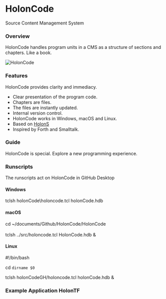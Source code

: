 # HolonCode

Source Content Management System

### Overview
HolonCode handles program units in a CMS as a structure of sections and chapters. 
Like a book.  


![HolonCode](https://www.holonforth.com/images/holoncode1.jpg)


### Features
HolonCode provides clarity and immediacy.

* Clear presentation of the program code.
* Chapters are files. 
* The files are instantly updated.
* Internal version control.
* HolonCode works in Windows, macOS and Linux.
* Based on [HolonS](https://www.holonforth.com/holons.html)
* Inspired by Forth and Smalltalk.

### Guide
HolonCode is special. Explore a new programming experience.

### Runscripts
The runscripts act on HolonCode in GitHub Desktop

#### Windows
tclsh holonCode\holoncode.tcl holonCode.hdb

#### macOS
cd ~/documents/Github/HolonCode/HolonCode<br>  
tclsh ../src/holoncode.tcl HolonCode.hdb &

#### Linux
#!/bin/bash  

cd `dirname $0`  

tclsh holonCodeGH/holoncode.tcl holonCode.hdb &



### Example Application HolonTF


